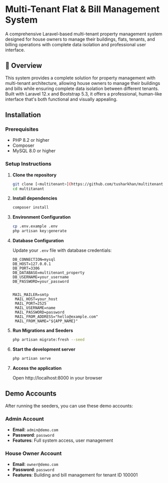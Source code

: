 # Multi-Tenant Flat & Bill Management System

A comprehensive Laravel-based multi-tenant property management system designed for house owners to manage their buildings, flats, tenants, and billing operations with complete data isolation and professional user interface.

## 🚀 Overview

This system provides a complete solution for property management with multi-tenant architecture, allowing house owners to manage their buildings and bills while ensuring complete data isolation between different tenants. Built with Laravel 12.x and Bootstrap 5.3, it offers a professional, human-like interface that's both functional and visually appealing.

## Installation

### Prerequisites
- PHP 8.2 or higher
- Composer
- MySQL 8.0 or higher

### Setup Instructions

1. **Clone the repository**
   ```bash
   git clone [<multitenant>](https://github.com/tusharkhan/multitenant)
   cd multitanant
   ```

2. **Install dependencies**
   ```bash
   composer install
   ```

3. **Environment Configuration**
   ```bash
   cp .env.example .env
   php artisan key:generate
   ```

4. **Database Configuration**
   
   Update your `.env` file with database credentials:
   ```env
   DB_CONNECTION=mysql
   DB_HOST=127.0.0.1
   DB_PORT=3306
   DB_DATABASE=multitenant_property
   DB_USERNAME=your_username
   DB_PASSWORD=your_password


   MAIL_MAILER=smtp
    MAIL_HOST=your_host
    MAIL_PORT=2525
    MAIL_USERNAME=name
    MAIL_PASSWORD=password
    MAIL_FROM_ADDRESS="hello@example.com"
    MAIL_FROM_NAME="${APP_NAME}"
   ```

5. **Run Migrations and Seeders**
   ```bash
   php artisan migrate:fresh --seed
   ```

6. **Start the development server**
   ```bash
   php artisan serve
   ```

7. **Access the application**
   
   Open http://localhost:8000 in your browser

## Demo Accounts

After running the seeders, you can use these demo accounts:

### Admin Account
- **Email**: `admin@demo.com`
- **Password**: `password`
- **Features**: Full system access, user management

### House Owner Account
- **Email**: `owner@demo.com`
- **Password**: `password`
- **Features**: Building and bill management for tenant ID 100001
